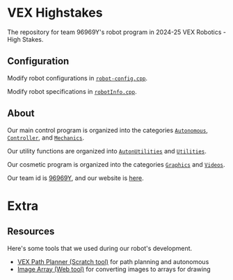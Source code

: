 # VEX Highstakes

The repository for team 96969Y's robot program in 2024-25 VEX Robotics - High Stakes.

## Configuration

Modify robot configurations in [`robot-config.cpp`](./src/robot-config.cpp).

Modify robot specifications in [`robotInfo.cpp`](./src/Utilities/robotInfo.cpp).

## About

Our main control program is organized into the categories [`Autonomous`](./include/Autonomous/), [`Controller`](./include/Controller/), and [`Mechanics`](./include/Mechanics/).

Our utility functions are organized into [`AutonUtilities`](./include/AutonUtilities/) and [`Utilities`](./include/Utilities/).

Our cosmetic program is organized into the categories [`Graphics`](./include/Graphics/) and [`Videos`](./include/Videos/).

Our team id is [96969Y](https://www.robotevents.com/teams/VRC/96969Y), and our website is [here](https://mariochao.github.io/vex-pas1/).

# Extra

## Resources

Here's some tools that we used during our robot's development.
- [VEX Path Planner (Scratch tool)](https://scratch.mit.edu/projects/921506148/) for path planning and autonomous
- [Image Array (Web tool)](https://mariochao.github.io/vex-competition-tools/image-array/) for converting images to arrays for drawing
